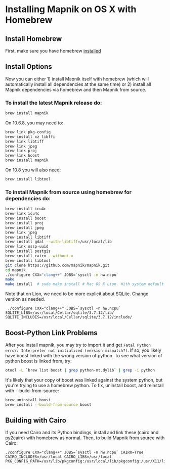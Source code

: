 # Installing Mapnik on OS X with Homebrew

## Install Homebrew

First, make sure you have homebrew [installed](http://github.com/mxcl/homebrew/wiki/installation)

## Install Options

Now you can either 1) install Mapnik itself with homebrew (which will automatically install all dependencies at the same time) or 2) install all Mapnik dependencies via homebrew and then Mapnik from source.

### To install the latest Mapnik release do:

```sh
brew install mapnik
```

On 10.6.8, you may need to:

```sh
brew link pkg-config
brew install xz libffi
brew link libtiff
brew link jpeg
brew link proj
brew link boost
brew install mapnik
```

On 10.8 you will also need:

```sh
brew install libtool
```

### To install Mapnik from source using homebrew for dependencies do:

```sh
brew install icu4c
brew link icu4c
brew install boost
brew install proj
brew install jpeg
brew link jpeg
brew install libtiff
brew install gdal --with-libtiff=/usr/local/lib
brew link ossp-uuid
brew install postgis
brew install cairo --without-x
brew install libtool
git clone https://github.com/mapnik/mapnik.git
cd mapnik
./configure CXX="clang++" JOBS=`sysctl -n hw.ncpu`
make
make install  # sudo make install # Mac OS X Lion. With system default python 2.7 
```

Note that on Lion, we need to be more explicit about SQLite.  Change version as needed.

```
 ./configure CXX="clang++" JOBS=`sysctl -n hw.ncpu` SQLITE_LIBS=/usr/local/Cellar/sqlite/3.7.12/lib/ SQLITE_INCLUDES=/usr/local/Cellar/sqlite/3.7.12/include/
```

## Boost-Python Link Problems

After you install mapnik, you may try to import it and get `Fatal Python error: Interpreter not initialized (version mismatch?)`. If so, you likely have boost linked with the wrong version of python. To see what version of python boost is linked from, try:

```sh
otool -L `brew list boost | grep python-mt.dylib` | grep -i python
```

It's likely that your copy of boost was linked against the system python, but you're trying to use a homebrew python. To fix, uninstall boost, and reinstall with --build-from-source:

```sh
brew uninstall boost
brew install --build-from-source boost
```

## Building with Cairo

If you need Cairo and its Python bindings, install and link these (cairo and py2cairo) with homebrew as normal. Then, to build Mapnik from source with Cairo:

```
./configure CXX="clang++" JOBS=`sysctl -n hw.ncpu` CAIRO=True CAIRO_INCLUDES=/usr/local CAIRO_LIBS=/usr/local PKG_CONFIG_PATH=/usr/lib/pkgconfig:/usr/local/lib/pkgconfig:/usr/X11/lib/pkgconfig
```
